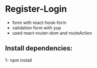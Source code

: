 # Register-Login
- form with react-hook-form
- validation form with yup
- used react-router-dom and routeAction
## Install dependencies:
1- npm install
